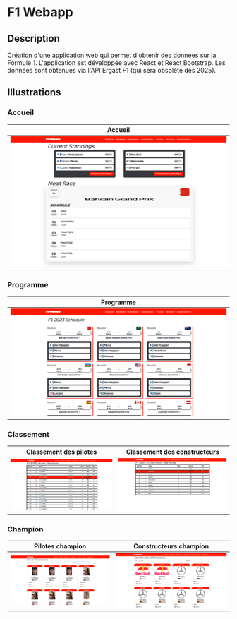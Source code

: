 # F1 Webapp

## Description
Création d'une application web qui permet d'obtenir des données sur la Formule 1. L'application est développée avec React et React Bootstrap. Les données sont obtenues via l'API Ergast F1 (qui sera obsolète dès 2025).

## Illustrations
### Accueil
| Accueil |
| - |
| ![Page d'accueil](https://github.com/David-SDA/f1_webapp/blob/master/images/page_accueil.png) |

### Programme
| Programme |
| - |
| ![Page du programme](https://github.com/David-SDA/f1_webapp/blob/master/images/page_programme.png) |

### Classement
| Classement des pilotes | Classement des constructeurs |
| - | - |
| ![Page du classement des pilotes](https://github.com/David-SDA/f1_webapp/blob/master/images/classement/page_classement_pilotes.png) | ![Page du classement des pilotes](https://github.com/David-SDA/f1_webapp/blob/master/images/classement/page_classement_constructeurs.png) |

### Champion
| Pilotes champion | Constructeurs champion |
| - | - |
| ![Page des pilotes champion](https://github.com/David-SDA/f1_webapp/blob/master/images/champion/page_pilotes_champion.png) | ![Page des constructeurs champion](https://github.com/David-SDA/f1_webapp/blob/master/images/champion/page_constructeurs_champion.png) |
